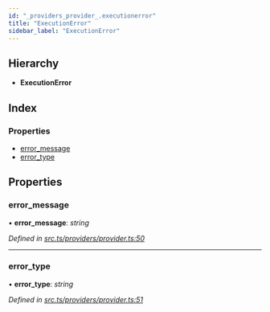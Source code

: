 ```yaml
---
id: "_providers_provider_.executionerror"
title: "ExecutionError"
sidebar_label: "ExecutionError"
---
```


## Hierarchy

* **ExecutionError**

## Index

### Properties

* [error_message](_providers_provider_.executionerror.md#error_message)
* [error_type](_providers_provider_.executionerror.md#error_type)

## Properties

###  error_message

• **error_message**: *string*

*Defined in [src.ts/providers/provider.ts:50](https://github.com/nearprotocol/nearlib/blob/06c3a45/src.ts/providers/provider.ts#L50)*

___

###  error_type

• **error_type**: *string*

*Defined in [src.ts/providers/provider.ts:51](https://github.com/nearprotocol/nearlib/blob/06c3a45/src.ts/providers/provider.ts#L51)*
